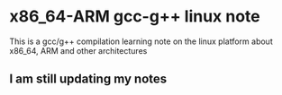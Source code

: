 # x86_64-ARM gcc-g++ linux note

This is a gcc/g++ compilation learning note on the linux platform about x86_64, ARM and other architectures

## I am still updating my notes

